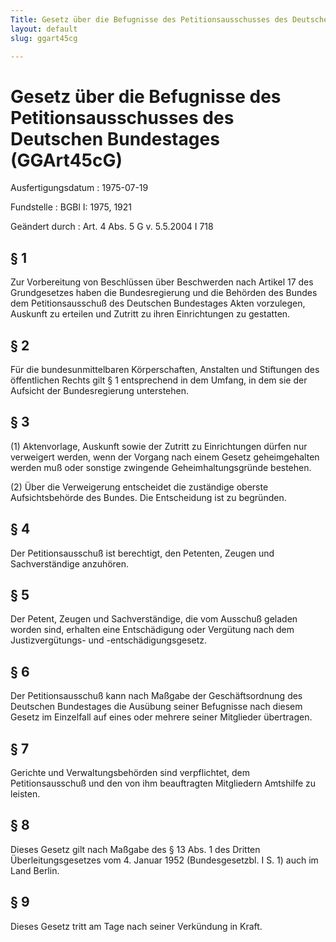 ```yaml
---
Title: Gesetz über die Befugnisse des Petitionsausschusses des Deutschen Bundestages
layout: default
slug: ggart45cg

---
```


# Gesetz über die Befugnisse des Petitionsausschusses des Deutschen Bundestages (GGArt45cG)

Ausfertigungsdatum
:   1975-07-19

Fundstelle
:   BGBl I: 1975, 1921

Geändert durch
:   Art. 4 Abs. 5 G v. 5.5.2004 I 718


## § 1

Zur Vorbereitung von Beschlüssen über Beschwerden nach Artikel 17 des
Grundgesetzes haben die Bundesregierung und die Behörden des Bundes
dem Petitionsausschuß des Deutschen Bundestages Akten vorzulegen,
Auskunft zu erteilen und Zutritt zu ihren Einrichtungen zu gestatten.


## § 2

Für die bundesunmittelbaren Körperschaften, Anstalten und Stiftungen
des öffentlichen Rechts gilt § 1 entsprechend in dem Umfang, in dem
sie der Aufsicht der Bundesregierung unterstehen.


## § 3

(1) Aktenvorlage, Auskunft sowie der Zutritt zu Einrichtungen dürfen
nur verweigert werden, wenn der Vorgang nach einem Gesetz
geheimgehalten werden muß oder sonstige zwingende Geheimhaltungsgründe
bestehen.

(2) Über die Verweigerung entscheidet die zuständige oberste
Aufsichtsbehörde des Bundes. Die Entscheidung ist zu begründen.


## § 4

Der Petitionsausschuß ist berechtigt, den Petenten, Zeugen und
Sachverständige anzuhören.


## § 5

Der Petent, Zeugen und Sachverständige, die vom Ausschuß geladen
worden sind, erhalten eine Entschädigung oder Vergütung nach dem
Justizvergütungs- und -entschädigungsgesetz.


## § 6

Der Petitionsausschuß kann nach Maßgabe der Geschäftsordnung des
Deutschen Bundestages die Ausübung seiner Befugnisse nach diesem
Gesetz im Einzelfall auf eines oder mehrere seiner Mitglieder
übertragen.


## § 7

Gerichte und Verwaltungsbehörden sind verpflichtet, dem
Petitionsausschuß und den von ihm beauftragten Mitgliedern Amtshilfe
zu leisten.


## § 8

Dieses Gesetz gilt nach Maßgabe des § 13 Abs. 1 des Dritten
Überleitungsgesetzes vom 4. Januar 1952 (Bundesgesetzbl. I S. 1) auch
im Land Berlin.


## § 9

Dieses Gesetz tritt am Tage nach seiner Verkündung in Kraft.

